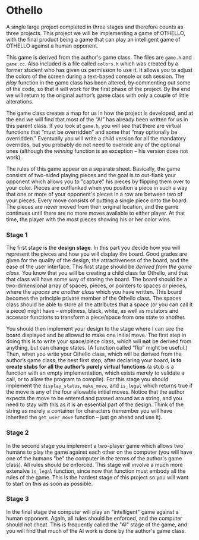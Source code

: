 # Othello

A single large project completed in three stages and therefore counts as three projects. This project we will be implementing a game of OTHELLO, with the final product being a game that can play an intelligent game of OTHELLO against a human opponent.

This game is derived from the author's game class. The files are `game.h` and `game.cc`. Also included is a file called `colors.h` which was created by a former student who has given us permission to use it. It allows you to adjust the colors of the screen during a text-based console or ssh session. The *play* function in the game class has been altered, by commenting out some of the code, so that it will work for the first phase of the project. By the end we will return to the original author’s game class with only a couple of little alterations.

The game class creates a map for us in how the project is developed, and at the end we will find that most of the “AI” has already been written for us in this parent class. If you look at `game.h`, you will see that there are virtual functions that “must be overridden” and some that “may optionally be overridden.” Eventually you will write a child version for all the mandatory overrides, but you probably do not need to override any of the optional ones (although the *winning* function is an exception – his version does not work).

The rules of this game appear on a separate sheet. Basically, the game consists of two-sided playing pieces and the goal is to out-flank your opponent which allows you to "capture" his pieces by flipping them over to your color. Pieces are outflanked when you position a piece in such a way that one or more of your opponent's pieces in a row are between two of your pieces. Every move consists of putting a single piece onto the board. The pieces are never moved from their original location, and the game continues until there are no more moves available to either player. At that time, the player with the most pieces showing his or her color wins.

### Stage 1

The first stage is the **design stage**. In this part you decide how you will represent the pieces and how you will display the board. Good grades are given for the quality of the design, the attractiveness of the board, and the ease of the user interface. This first stage should be *derived from the game class*. You know that you will be creating a child class for Othello, and that that class will have some way of storing the board. The board should be a two-dimensional array of spaces, pieces, or pointers to spaces or pieces, where the *spaces are another class* which you have written. This board becomes the principle private member of the Othello class. The spaces class should be able to store all the attributes that a space (or you can call it a piece) might have – emptiness, black, white, as well as mutators and accessor functions to transform a piece/space from one state to another.

You should then implement your design to the stage where I can see the board displayed and be allowed to make one initial move. The first step in doing this is to write your space/piece class, which will **not** be derived from anything, but can change states. (A function called “flip” might be useful.) Then, when you write your Othello class, which will be derived from the author’s game class, the best first step, after declaring your board, **is to create stubs for all the author’s purely virtual functions** (a stub is a function with an empty implementation, which exists merely to validate a call, or to allow the program to compile). For this stage you should implement the `display_status`, `make_move`, and `is_legal` which returns true if the move is any of the four allowable initial moves. Notice that the author expects the move to be entered and passed around as a string, and you need to stay with this as it is an essential part of the design. Think of the string as merely a container for characters (remember you will have inherited the `get_user_move` function – just go ahead and use it).

### Stage 2

In the second stage you implement a two-player game which allows two humans to play the game against each other on the computer (you will have one of the humans "be" the computer in the terms of the author's game class). All rules should be enforced. This stage will involve a much more extensive `is_legal` function, since now that function must embody all the rules of the game. This is the hardest stage of this project so you will want to start on this as soon as possible.

### Stage 3

In the final stage the computer will play an "intelligent" game against a human opponent. Again, all rules should be enforced, and the computer should not cheat. This is frequently called the "AI" stage of the game, and you will find that much of the AI work is done by the author's game class.
